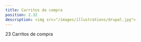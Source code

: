 ```yaml
---
title: Carritos de compra
position: 2.32
description: <img src="/images/illustrations/drupal.jpg">
---
```


23 Carritos de compra

